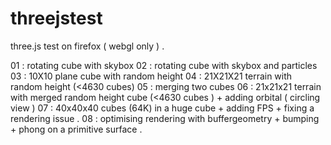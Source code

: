 threejstest
===========

three.js test on firefox ( webgl only ) . 

01 : rotating cube with skybox
02 : rotating cube with skybox and particles
03 : 10X10 plane cube with random height
04 : 21X21X21 terrain with random height (<4630 cubes)
05 : merging two cubes
06 : 21x21x21 terrain with merged random height cube (<4630 cubes ) +
adding orbital ( circling view )
07 : 40x40x40 cubes (64K) in a huge cube + adding FPS + fixing a
rendering issue .
08 : optimising rendering with buffergeometry + bumping + phong  on a
primitive surface .

